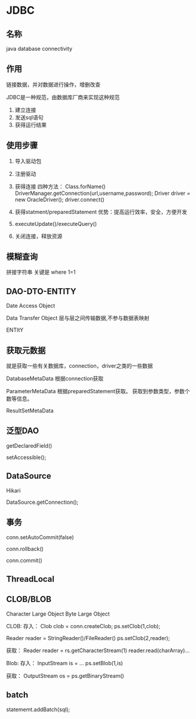 # JDBC

## 名称

java database connectivity

## 作用

链接数据，并对数据进行操作，增删改查

JDBC是一种规范，由数据库厂商来实现这种规范

1. 建立连接
2. 发送sql语句
3. 获得运行结果

## 使用步骤

1. 导入驱动包
2. 注册驱动
3. 获得连接
四种方法： 
Class.forName()
DriverManager.getConnection(url,username,password);
Driver driver = new OracleDriver();
driver.connect()

4. 获得statment/preparedStatement
优势：提高运行效率，安全，方便开发
5. executeUpdate()/executeQuery()
6. 关闭连接，释放资源

## 模糊查询

拼接字符串 关键是 where 1=1

## DAO-DTO-ENTITY

Date Access Object

Data Transfer Object 层与层之间传输数据,不参与数据表映射

ENTItY

## 获取元数据

就是获取一些有关数据库，connection，driver之类的一些数据

DatabaseMetaData 根据connection获取

ParameterMetaData 根据preparedStatement获取。
获取到参数类型，参数个数等信息。

ResultSetMetaData

## 泛型DAO

getDeclaredField()

setAccessible();

## DataSource

Hikari

DataSource.getConnection();

## 事务

conn.setAutoCommit(false)

conn.rollback()

conn.commit()

## ThreadLocal<Connection>

## CLOB/BLOB

Character Large Object
Byte Large Object

CLOB: 
存入：
Clob clob = conn.createClob;
ps.setClob(1,clob);

Reader reader = StringReader()/FileReader()
ps.setClob(2,reader);

获取：
Reader reader = rs.getCharacterStream(1)
reader.read(charArray)...


Blob:
存入：
InputStream is = ...
ps.setBlob(1,is)

获取：
OutputStream os = ps.getBinaryStream()


## batch

statememt.addBatch(sql);






